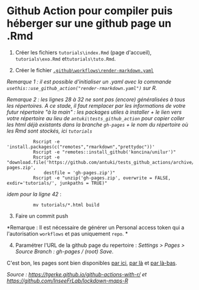 # Github Action pour compiler puis héberger sur une github page un .Rmd

1. Créer les fichiers `tutorials\index.Rmd` (page d'accueil), `tutorials\exo.Rmd` et`tutorials\tuto.Rmd`. 

2. Créer le fichier [`.github\workflows\render-markdown.yaml`](.github\workflows\render-markdown.yaml)

*Remarque 1 : il est possible d'initialiser un .yaml avec la commande `usethis::use_github_action("render-rmarkdown.yaml")` sur R.*

*Remarque 2 : les lignes 28 à 32 ne sont pas (encore) généralisées à tous les répertoires. A ce stade, il faut remplacer par les informations de votre futur répertoire "à la main" : les packages utiles à installer + le lien vers votre répertoire au lieu de `antuki\tests_github_action` pour copier coller les html déjà existants dans la branche `gh-pages` + le nom du répertoire où les Rmd sont stockés, ici `tutorials`*

```
          Rscript -e 'install.packages(c("remotes","rmarkdown","prettydoc"))'
          Rscript -e "remotes::install_github('koncina/unilur')"
          Rscript -e "download.file('https://github.com/antuki/tests_github_actions/archive/refs/heads/gh-pages.zip',
              destfile = 'gh-pages.zip')"
          Rscript -e "unzip('gh-pages.zip', overwrite = FALSE, exdir='tutorials/', junkpaths = TRUE)"
```
*idem pour la ligne 42* :

```
          mv tutorials/*.html build
```


3. Faire un commit push

*Remarque : Il est nécessaire de générer un Personal access token qui a l'autorisation `workflows` et pas uniquement `repo`. *

4. Paramétrer l'URL de la github page du repertoire : *Settings > Pages > Source Branch : gh-pages / (root) Save*. 


C'est bon, les pages sont bien disponibles [par ici](https://antuki.github.io/tests_github_actions), [par là](https://antuki.github.io/tests_github_actions/tuto.html) et [par là-bas](https://antuki.github.io/tests_github_actions/exo.html).

*Source : https://tgerke.github.io/github-actions-with-r/ et https://github.com/InseeFrLab/lockdown-maps-R*

